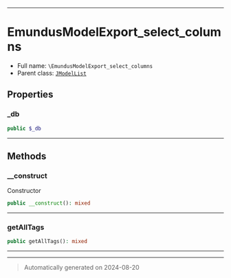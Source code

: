 ***

# EmundusModelExport_select_columns





* Full name: `\EmundusModelExport_select_columns`
* Parent class: [`JModelList`](./JModelList.md)



## Properties


### _db



```php
public $_db
```






***

## Methods


### __construct

Constructor

```php
public __construct(): mixed
```












***

### getAllTags



```php
public getAllTags(): mixed
```












***


***
> Automatically generated on 2024-08-20
